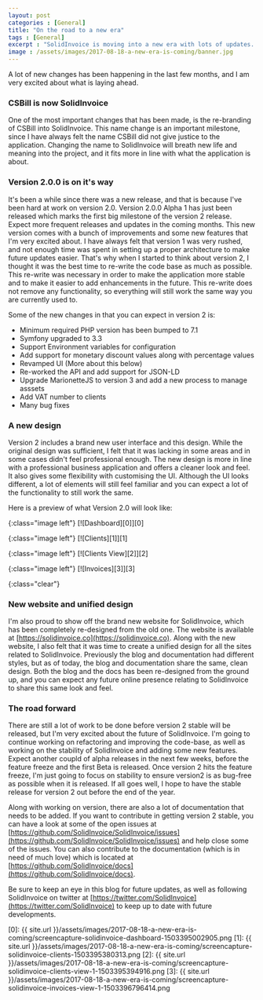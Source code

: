 ```yaml
---
layout: post
categories : [General]
title: "On the road to a new era"
tags : [General]
excerpt : "SolidInvoice is moving into a new era with lots of updates. Version 2 is around the corner with a whole new look and feel and a lots of changes to improve usability and stability."
image : /assets/images/2017-08-18-a-new-era-is-coming/banner.jpg
---
```


A lot of new changes has been happening in the last few months, and I am very excited about what is laying ahead.

### CSBill is now SolidInvoice

One of the most important changes that has been made, is the re-branding of CSBill into SolidInvoice. This name change is an important milestone, since I have always felt the name CSBill did not give justice to the application.
Changing the name to SolidInvoice will breath new life and meaning into the project, and it fits more in line with what the application is about.

### Version 2.0.0 is on it's way

It's been a while since there was a new release, and that is because I've been hard at work on version 2.0. Version 2.0.0 Alpha 1 has just been released which marks the first big milestone of the version 2 release.
Expect more frequent releases and updates in the coming months. This new version comes with a bunch of improvements and some new features that I'm very excited about.
I have always felt that version 1 was very rushed, and not enough time was spent in setting up a proper architecture to make future updates easier. That's why when I started to think about version 2, I thought it was the best time to re-write the code base as much as possible.
This re-write was necessary in order to make the application more stable and to make it easier to add enhancements in the future. This re-write does not remove any functionality, so everything will still work the same way you are currently used to.

Some of the new changes in that you can expect in version 2 is:

* Minimum required PHP version has been bumped to 7.1
* Symfony upgraded to 3.3
* Support Environment variables for configuration
* Add support for monetary discount values along with percentage values
* Revamped UI (More about this below)
* Re-worked the API and add support for JSON-LD
* Upgrade MarionetteJS to version 3 and add a new process to manage asssets
* Add VAT number to clients
* Many bug fixes

### A new design

Version 2 includes a brand new user interface and this design. While the original design was sufficient, I felt that it was lacking in some areas and in some cases didn't feel professional enough.
The new design is more in line with a professional business application and offers a cleaner look and feel. It also gives some flexibility with customising the UI.
Although the UI looks different, a lot of elements will still feel familiar and you can expect a lot of the functionality to still work the same.

Here is a preview of what Version 2.0 will look like:

{:class="image left"}
[![Dashboard][0]][0]

{:class="image left"}
[![Clients][1]][1]

{:class="image left"}
[![Clients View][2]][2]

{:class="image left"}
[![Invoices][3]][3]

{:class="clear"}

### New website and unified design

I'm also proud to show off the brand new website for SolidInvoice, which has been completely re-designed from the old one. The website is available at [https://solidinvoice.co](https://solidinvoice.co).
Along with the new website, I also felt that it was time to create a unified design for all the sites related to SolidInvoice. Previously the blog and documentation had different styles, but as of today, the blog and documentation share the same, clean design.
Both the blog and the docs has been re-designed from the ground up, and you can expect any future online presence relating to SolidInvoice to share this same look and feel.

### The road forward

There are still a lot of work to be done before version 2 stable will be released, but I'm very excited about the future of SolidInvoice. I'm going to continue working on refactoring and improving the code-base, as well as working on the stability of SolidInvoice and adding some new features.
Expect another coupld of alpha releases in the next few weeks, before the feature freeze and the first Beta is released. Once version 2 hits the feature freeze, I'm just going to focus on stability to ensure version2 is as bug-free as possible when it is released.
If all goes well, I hope to have the stable release for version 2 out before the end of the year.

Along with working on version, there are also a lot of documentation that needs to be added.
If you want to contribute in getting version 2 stable, you can have a look at some of the open issues at [https://github.com/SolidInvoice/SolidInvoice/issues](https://github.com/SolidInvoice/SolidInvoice/issues) and help close some of the issues.
You can also contribute to the documentation (which is in need of much love) which is located at [https://github.com/SolidInvoice/docs](https://github.com/SolidInvoice/docs).

Be sure to keep an eye in this blog for future updates, as well as following SolidInvoice on twitter at [https://twitter.com/SolidInvoice](https://twitter.com/SolidInvoice) to keep up to date with future developments.


[0]: {{ site.url }}/assets/images/2017-08-18-a-new-era-is-coming/screencapture-solidinvoice-dashboard-1503395002905.png
[1]: {{ site.url }}/assets/images/2017-08-18-a-new-era-is-coming/screencapture-solidinvoice-clients-1503395380313.png
[2]: {{ site.url }}/assets/images/2017-08-18-a-new-era-is-coming/screencapture-solidinvoice-clients-view-1-1503395394916.png
[3]: {{ site.url }}/assets/images/2017-08-18-a-new-era-is-coming/screencapture-solidinvoice-invoices-view-1-1503396796414.png